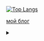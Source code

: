 [![Top Langs](https://github-readme-stats.vercel.app/api/top-langs/?username=Stasenko-Konstantin&langs_count=8&layout=compact&exclude_repo=my-blog)](https://github.com/Stasenko-Konstantin)

[мой блог](https://stasenko-konstantin.github.io/my-blog/)

<details>
  <summary> </summary>
  писать blazingly fast 🚀 в каждом проекте на rust - бесценно, даже если это не так. особенно если это не так
  
  ---
  
  «Объектно-ориентированные программы – это альтернатива правильным программам.»
  
  #### Эдгар Дийкстра
  ---
  
  «Выбор языка программирования играет важную роль.                                                                                        
  Он влияет на надежность, безопасность и эффективность программ,                                                                                         
  а также простоту чтения кода, его рефакторинга и расширения.                                                                                         
  Языки способны также влиять на образ мышления программиста                                                                                         
  и приемы проектирования программ,                                                                                         
  даже когда они не используются.»
  
  
  #### Программирование на языке Ocaml
  
</details>  
